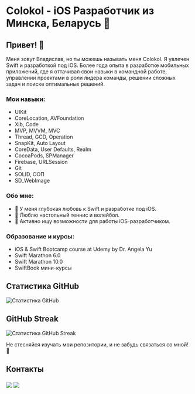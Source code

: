 # Colokol - iOS Разработчик из Минска, Беларусь 🚀

## Привет! 👋
Меня зовут Владислав, но ты можешь называть меня Colokol. Я увлечен Swift и разработкой под iOS. Более года опыта в разработке мобильных приложений, где я оттачивал свои навыки в командной работе, управлении проектами в роли лидера команды, решении сложных задач и поиске оптимальных решений.

### Мои навыки:

 - UIKit
 - CoreLocation, AVFoundation
 - Xib, Code
 - MVP, MVVM, MVC
 - Thread, GCD, Operation
 - SnapKit, Auto Layout
 - CoreData, User Defaults, Realm
 - CocoaPods, SPManager
 - Firebase, URLSession
 - Git
 - SOLID, ООП
 - SD_WebImage

### Обо мне:
- 🥰 У меня глубокая любовь к Swift и разработке под iOS.
- 🚀 Люблю настольный теннис и волейбол.
- 🙌 Активно ищу возможности для работы iOS-разработчиком.

### Образование и курсы:
-  iOS & Swift Bootcamp course at Udemy by Dr. Angela Yu
-  Swift Marathon 6.0
-  Swift Marathon 10.0
-  SwiftBook мини-курсы

## Статистика GitHub

![Статистика GitHub](https://github-readme-stats.vercel.app/api?username=Colokol&show_icons=true)

## GitHub Streak

![Статистика GitHub Streak](https://github-readme-streak-stats.herokuapp.com/?user=Colokol)

Не стесняйся изучать мои репозитории, и не забудь связаться со мной! 🚀
<h2>Контакты<br>

  <h3>
 <a href="https://t.me/Colokol"><img src="https://img.shields.io/badge/Telegram-2CA5E0?style=for-the-badge&logo=telegram&logoColor=white"/></a>
 <a href="https://www.linkedin.com/in/uladzislay-yatskevich/"><img src="https://img.shields.io/badge/linkedin-%230077B5.svg?style=for-the-badge&logo=linkedin&logoColor=white"/></a>
